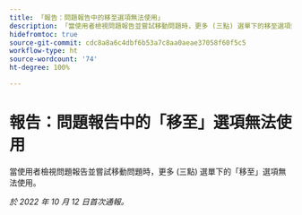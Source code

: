 ```yaml
---
title: 「報告：問題報告中的移至選項無法使用」
description: 「當使用者檢視問題報告並嘗試移動問題時，更多 (三點) 選單下的移至選項無法使用。」
hidefromtoc: true
source-git-commit: cdc8a8a6c4dbf6b53a7c8aa0aeae37058f60f5c5
workflow-type: ht
source-wordcount: '74'
ht-degree: 100%

---
```



# 報告：問題報告中的「移至」選項無法使用

當使用者檢視問題報告並嘗試移動問題時，更多 (三點) 選單下的「移至」選項無法使用。

_於 2022 年 10 月 12 日首次通報。_


